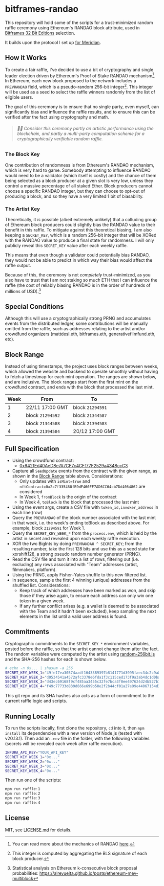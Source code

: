 # bitframes-randao

This repository will hold some of the scripts for a trust-minimized random raffle ceremony using Ethereum's RANDAO block attribute, used in [Bitframes 32 Bit Editions](https://bitframes.io/editions) selection.

It builds upon the protocol I set up [for Meridian](https://github.com/mattdesl/meridian-discord-voting).

## How it Works

To create a fair raffle, I've decided to use a bit of cryptography and single leader election driven by Ethereum's Proof of Stake RANDAO mechanism[^1]. In Ethereum, each new block proposed to the network includes a `PREVRANDAO` field, which is a pseudo-random 256-bit integer[^2]. This integer will be used as a seed to select the raffle winners randomly from the list of eligible users.

The goal of this ceremony is to ensure that no single party, even myself, can significantly bias and influence the raffle results, and to ensure this can be verified after the fact using cryptography and math.

> ###### 🎨✨ Consider this ceremony partly an artistic performance using the blockchain, and partly a multi-party computation scheme for a cryptographically verifiable random raffle.

### The Block Key

One contribution of randomness is from Ethereum's RANDAO mechanism, which is very hard to game. Somebody attempting to influence RANDAO would need to be a validator (which itself is costly) and the chance of them being selected as a block producer at a given slot is very low, unless they control a massive percentage of all staked Ether. Block producers cannot choose a specific RANDAO integer, but they can choose to opt-out of producing a block, and so they have a very limited 1 bit of biasability.

### The Artist Key

Theoretically, it _is_ possible (albeit extremely unlikely) that a colluding group of Ethereum block producers could slightly bias the RANDAO value to their benefit in this raffle. To mitigate against this theoretical biasing, I am also keeping a `SECRET_KEY`, which is a random 256-bit integer that will be XORed with the RANDAO value to produce a final state for randomness. I will only publicly reveal this `SECRET_KEY` value after each weekly raffle.

This means that even though a validator could potentially bias RANDAO, they would not be able to predict in which way their bias would affect the raffle output.

Because of this, the ceremony is not _completely_ trust-minimized, as you also have to trust that I am not staking so much ETH that I can influence the raffle (the cost of reliably biasing RANDAO is in the order of hundreds of millions of USD).[^3]

## Special Conditions

Although this will use a cryptographically strong PRNG and accumulates events from the distributed ledger, some contributions will be manually omitted from the raffle, such as addresses relating to the artist and/or crowdfund organizers (mattdesl.eth, bitframes.eth, generativefilmfund.eth, etc).

## Block Range

Instead of using timestamps, the project uses block ranges between weeks, which allowed the website and backend to operate smoothly without having to fetch a timestmap for each mint operation. The ranges are shown below, and are inclusive. The block ranges start from the first mint on the crowdfund contract, and ends with the block that processed the last mint.

| Week | From             | To               |
| ---- | ---------------- | ---------------- |
| 1    | 22/11 17:00 GMT  | block `21294591` |
| 2    | block `21294592` | block `21344587` |
| 3    | block `21344588` | block `21394583` |
| 4    | block `21394584` | 20/12 17:00 GMT  |

## Full Specification

- Using the crowdfund contract:
  - [0x642fEd40AeD8e7A7CF7c4CFf77F2529a4348ccC3](https://etherscan.io/address/0x642fEd40AeD8e7A7CF7c4CFf77F2529a4348ccC3#events)
- Capture all `SeedUpdate` events from the contract with the given range, as shown in the [Block Range](#block-range) table above. Considerations:
  - Only updates with `isMint=true` and `nftContract=0x2c7f335460fB9dF460FF7AD6CC64cb7Dd4064862` are considered
  - In Week 1, `fromBlock` is the origin of the contract
  - In Week 4, `toBlock` is the block that processed the last mint
- Using the event args, create a CSV file with `token_id,invoker_address` in each line (row)
- Query the `PREVRANDAO` of the block number associated with the last mint in that week, i.e. the week's ending toBlock as described above. For example, block `21294591` for Week 1.
- Query the `SECRET_KEY_WEEK_*` from the `process.env`, which is held by the artist in secret and revealed upon each weekly raffle execution.
- XOR the two BigInts by doing `PREVRANDAO ^ SECRET_KEY`; from the resulting number, take the first 128 bits and use this as a seed state for xorshift128, a strong pseudo random number generator (PRNG).
- Read the CSV file and turn it into a list of rows, filtering out (i.e. excluding) any rows associated with "Team" addresses (artist, filmmakers, platform).
- Using the PRNG, apply Fisher–Yates shuffle to this new filtered list.
- In sequence, sample the first 4 winning (unique) addresses from the shuffled list. Considerations:
  - Keep track of which addresses have been marked as won, and skip those if they arise again, to ensure each address can only win one token in a given week.
  - If any further conflict arises (e.g. a wallet is deemed to be associated with the Team and it hadn't been excluded), keep sampling the next elements in the list until a valid user address is found.

## Commitments

Cryptographic commitments to the `SECRET_KEY_*` environment variables, posted before the raffle, so that the artist cannot change them after the fact. The random variables were computed by the artist using [random-256bit.js](./src/random-256bit.js) and the SHA-256 hashes for each is shown below.

```sh
# echo -n 0x... | shasum -a 256
SECRET_KEY_WEEK_1="49fe17ea30574aadf1643389397b8141771d3995faec34c2c9a89ad8954e6fc5"
SECRET_KEY_WEEK_2="d0534541a4572afc3378e6fda1f3c115ced173f9a3ab4dc1d0bacd021a40564b"
SECRET_KEY_WEEK_3="d43ec69168f9cf485aa3455c32fe7bca3f0ee497624d24b527b10fc9b74e4316"
SECRET_KEY_WEEK_4="f49c77733d839d666e699b50e2f2b44cf01a27e99e44067154d3d49da27b3756"
```

This git repo and its SHA hashes also acts as a form of commitment to the current raffle logic and scripts.

## Running Locally

To run the scripts locally, first clone the repository, `cd` into it, then `npm install` its dependencies with a new version of Node.js (tested with v20.13.1). Then add an `.env` file in the folder, with the following variables (secrets will be revealed each week after raffle execution).

```sh
INFURA_API_KEY="YOUR_API_KEY"
SECRET_KEY_WEEK_1="0x..."
SECRET_KEY_WEEK_2="0x..."
SECRET_KEY_WEEK_3="0x..."
SECRET_KEY_WEEK_4="0x..."
```

Then run one of the scripts:

```sh
npm run raffle:1
npm run raffle:2
npm run raffle:3
npm run raffle:4
```

## License

MIT, see [LICENSE.md](http://github.com/mattdesl/bitframes-randao/blob/master/LICENSE.md) for details.

[^1]: You can read more about the mechanics of RANDAO [here](https://eth2book.info/capella/part2/building_blocks/randomness/).
[^2]: This integer is computed by aggregating the BLS signature of each block producer.
[^3]: Statistical analysis on Ethereum k-consecutive block proposal probabilities: https://alrevuelta.github.io/posts/ethereum-mev-multiblock
